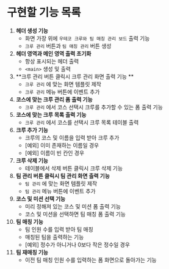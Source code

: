 # 구현할 기능 목록

1. **헤더 생성 기능**
   * 화면 가장 위에 `우테코 크루와 팀 매칭 관리 보드` 출력 기능
   * `크루 관리` 버튼과 `팀 매칭 관리` 버튼 생성
2. **헤더 영역과 메인 영역 출력 초기화**
   * 항상 표시되는 헤더 출력
   * `<main>` 생성 및 출력
3. **크루 관리 버튼 클릭시 크루 관리 화면 출력 기능 **
   * `크루 관리` 에 맞는 화면 템플릿 제작
   * `크루 관리` 메뉴 버튼에 이벤트 추가
4. **코스에 맞는 크루 관리 폼 출력 기능**
   * `크루 관리` 에서 코스 선택시 크루를 추가할 수 있는 폼 출력 기능
5. **코스에 맞는 크루 목록 출력 기능**
   * `크루 관리` 에서 코스를 선택시 크루 목록 테이블 출력
6. **크루 추가 기능**
   * 크루의 코스 및 이름을 입력 받아 크루 추가
   * [예외] 이미 존재하는 이름일 경우
   * [예외] 이름이 빈 칸인 경우
7. **크루 삭제 기능**
   * 테이블에서 삭제 버튼 클릭시 크루 삭제 기능
8. **팀 관리 버튼 클릭시 팀 관리 화면 출력 기능**
   * `팀 관리` 에 맞는 화면 템플릿 제작
   * `팀 관리` 메뉴 버튼에 이벤트 추가
9. **코스 및 미션 선택 기능**
   * 미리 정해져 있는 코스 및 미션 폼 출력 기능
   * 코스 및 미션을 선택하면 팀 매칭 폼 출력 기능
10. **팀 매칭 기능**
    * 팀 인원 수를 입력 받아 팀 매칭
    * 매칭된 팀을 출력하는 기능
    * [예외] 정수가 아니거나 0보다 작은 정수일 경우
11. **팀 재매칭 기능**
    * 이전 팀 매칭 인원 수를 입력하는 폼 화면으로 돌아가는 기능
